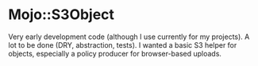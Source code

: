 # Mojo::S3Object

Very early development code (although I use currently for my projects). A lot to be done (DRY, abstraction, tests). I wanted a basic S3 helper for objects, especially a policy producer for browser-based uploads.
